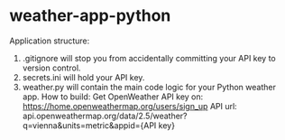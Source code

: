 # weather-app-python
Application structure:
1. .gitignore will stop you from accidentally committing your API key to version control.
2. secrets.ini will hold your API key.
3. weather.py will contain the main code logic for your Python weather app.
How to build:
Get OpenWeather API key on: https://home.openweathermap.org/users/sign_up
API url: api.openweathermap.org/data/2.5/weather?q=vienna&units=metric&appid={API key}